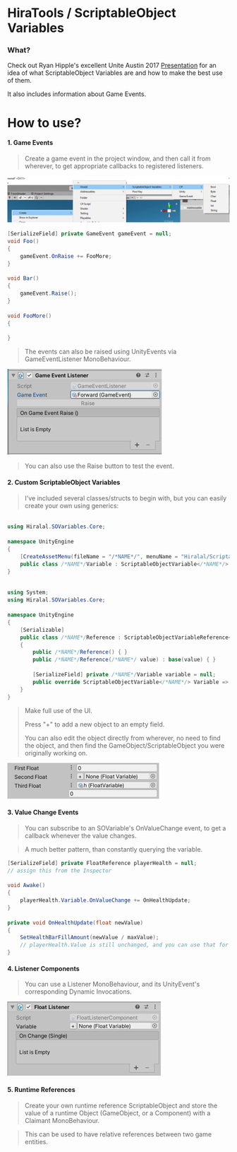﻿# HiraTools / ScriptableObject Variables

### What?

Check out Ryan Hipple's excellent Unite Austin 2017 [Presentation](https://youtu.be/raQ3iHhE_Kk?t=1057) for an idea of what ScriptableObject Variables are and how to make the best use of them.

It also includes information about Game Events.

# How to use?

#### 1. Game Events

> Create a game event in the project window, and then call it from wherever, to get appropriate callbacks to registered listeners.

![IMAGE PLACEHOLDER - gameeventcreation](.images/gameeventcreation.png)

```c#
[SerializeField] private GameEvent gameEvent = null;
void Foo()
{
    gameEvent.OnRaise += FooMore; 
}

void Bar()
{
    gameEvent.Raise();
}

void FooMore()
{

}
```

> The events can also be raised using UnityEvents via GameEventListener MonoBehaviour.

![IMAGE PLACEHOLDER - GAMEEVENTLISTENER](.images/gameeventlistener.png)

> You can also use the Raise button to test the event.

#### 2. Custom ScriptableObject Variables

> I've included several classes/structs to begin with, but you can easily create your own using generics:

```C#

using Hiralal.SOVariables.Core;

namespace UnityEngine
{
    [CreateAssetMenu(fileName = "/*NAME*/", menuName = "Hiralal/ScriptableObject Variables/Custom//*NAME*/")]
    public class /*NAME*/Variable : ScriptableObjectVariable</*NAME*/> { }
}
```
```C#

using System;
using Hiralal.SOVariables.Core;

namespace UnityEngine
{
    [Serializable]
    public class /*NAME*/Reference : ScriptableObjectVariableReference</*NAME*/>
    {
        public /*NAME*/Reference() { }
        public /*NAME*/Reference(/*NAME*/ value) : base(value) { }

        [SerializeField] private /*NAME*/Variable variable = null;
        public override ScriptableObjectVariable</*NAME*/> Variable => variable;
    }
}
```

>Make full use of the UI.
>
>Press "+" to add a new object to an empty field.
>
>You can also edit the object directly from wherever, no need to find the object, and then find the GameObject/ScriptableObject you were originally working on.

![IMAGE PLACEHOLDER - SOREFERENCEPROPERTYDRAWER](.images/soreferencedrawer.png)

#### 3. Value Change Events

> You can subscribe to an SOVariable's OnValueChange event, to get a callback whenever the value changes.

> A much better pattern, than constantly querying the variable.
```c#
[SerializeField] private FloatReference playerHealth = null;
// assign this from the Inspector

void Awake()
{
    playerHealth.Variable.OnValueChange += OnHealthUpdate;
}

private void OnHealthUpdate(float newValue)
{
    SetHealthBarFillAmount(newValue / maxValue);
    // playerHealth.Value is still unchanged, and you can use that for the previous value.
}
```

#### 4. Listener Components

> You can use a Listener MonoBehaviour, and its UnityEvent's corresponding Dynamic Invocations.

![IMAGE PLACEHOLDER - FLOATLISTENER](.images/floatlistener.png)

#### 5. Runtime References

> Create your own runtime reference ScriptableObject and store the value of a runtime Object (GameObject, or a Component) with a Claimant MonoBehaviour.

> This can be used to have relative references between two game entities.
